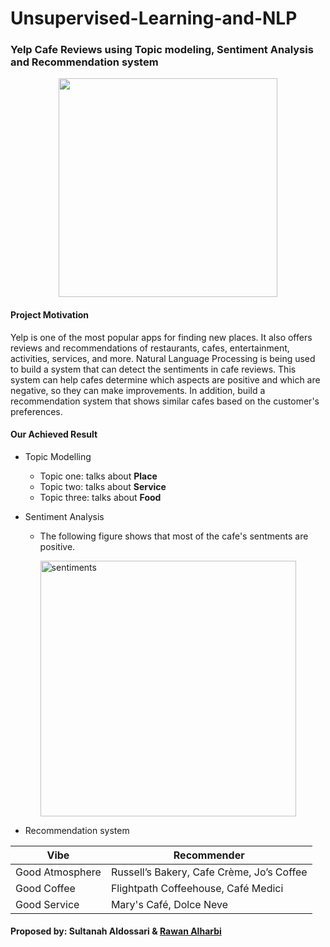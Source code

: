 # Unsupervised-Learning-and-NLP
### Yelp Cafe Reviews using Topic modeling, Sentiment Analysis and Recommendation system
<p align="center">
  <img width="350" src="https://atlasinternetmarketing.com/wp-content/uploads/2016/12/Yelp_Logo_02.jpg">
</p>


#### Project Motivation
Yelp is one of the most popular apps for finding new places. It also offers reviews and recommendations of restaurants, cafes, entertainment, activities, services, and more. Natural Language Processing is being used to build a system that can detect the sentiments in cafe reviews. This system can help cafes determine which aspects are positive and which are negative, so they can make improvements. In addition, build a recommendation system that shows similar cafes based on the customer's preferences.

#### Our Achieved Result

- Topic Modelling
  - Topic one: talks about <strong> Place </strong>
  - Topic two: talks about <strong> Service </strong>
  - Topic three: talks about <strong> Food </strong>

- Sentiment Analysis
  - The following figure shows that most of the cafe's sentments are positive.

    <img width="409" alt="sentiments" src="https://user-images.githubusercontent.com/89170923/146039234-00557dc8-c964-4d75-b6f9-0dc84895daf4.png">



- Recommendation system

| Vibe | Recommender |
| --- | --- |
| Good Atmosphere | Russell’s Bakery, Cafe Crème, Jo’s Coffee |
| Good Coffee | Flightpath Coffeehouse, Café Medici |
| Good Service | Mary's Café, Dolce Neve |

#### Proposed by: Sultanah Aldossari & <a href="https://github.com/Rawanawh">Rawan Alharbi</a> 
